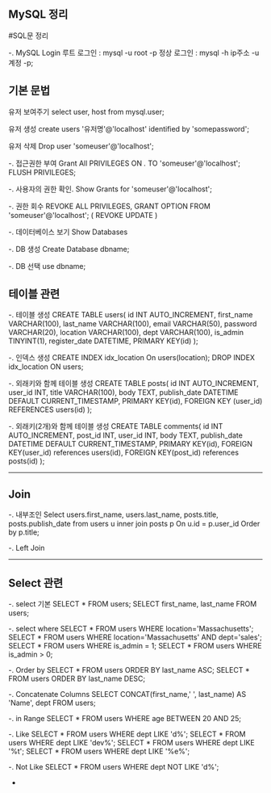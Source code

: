 ## MySQL 정리


#SQL문 정리

-. MySQL Login
        루트 로그인 : mysql -u root -p
        정상 로그인 : mysql -h ip주소 -u 계정 -p;


## 기본 문법
유저 보여주기
        select user, host from mysql.user;

유저 생성
        create users '유저명'@'localhost' identified by 'somepassword';

유저 삭제
        Drop user 'someuser'@'localhost';

-. 접근권한 부여
        Grant All PRIVILEGES ON *.* TO 'someuser'@'localhost';
        FLUSH PRIVILEGES;

-. 사용자의 권한 확인.
        Show Grants for 'someuser'@'localhost';

-. 권한 회수
        REVOKE ALL PRIVILEGES, GRANT OPTION FROM 'someuser'@'localhost';
        ( REVOKE UPDATE )

-. 데이터베이스 보기
        Show Databases

-. DB 생성
        Create Database dbname;

-. DB 선택
        use dbname;

## 테이블 관련
-. 테이블 생성
        CREATE TABLE users( id INT AUTO_INCREMENT,
        first_name VARCHAR(100),
        last_name VARCHAR(100),
        email VARCHAR(50),
        password VARCHAR(20),
        location VARCHAR(100),
        dept VARCHAR(100),
        is_admin TINYINT(1),
        register_date DATETIME,
        PRIMARY KEY(id)
        );

-. 인덱스 생성
        CREATE INDEX idx_location On users(location);
        DROP INDEX idx_location ON users;

-. 외래키와 함께 테이블 생성
        CREATE TABLE posts(
        id INT AUTO_INCREMENT,
        user_id INT,
        title VARCHAR(100),
        body TEXT,
        publish_date DATETIME DEFAULT CURRENT_TIMESTAMP,
        PRIMARY KEY(id),
        FOREIGN KEY (user_id) REFERENCES users(id)
        );

-. 외래키(2개)와 함께 테이블 생성
        CREATE TABLE comments(
        id INT AUTO_INCREMENT,
        post_id INT,
        user_id INT,
        body TEXT,
        publish_date DATETIME DEFAULT CURRENT_TIMESTAMP,
        PRIMARY KEY(id),
        FOREIGN KEY(user_id) references users(id),
        FOREIGN KEY(post_id) references posts(id)
        );


--------------------------------------------------
## Join
-. 내부조인
        Select
          users.first_name,
          users.last_name,
          posts.title,
          posts.publish_date
        from users u
          inner join posts p
          On u.id = p.user_id
        Order by p.title; 

-. Left Join

--------------------------------------------------
## Select 관련
-. select 기본
        SELECT * FROM users;
        SELECT first_name, last_name FROM users;

-. select where
        SELECT * FROM users WHERE location='Massachusetts';
        SELECT * FROM users WHERE location='Massachusetts' AND dept='sales';
        SELECT * FROM users WHERE is_admin = 1;
        SELECT * FROM users WHERE is_admin > 0;

-. Order by
        SELECT * FROM users ORDER BY last_name ASC;
        SELECT * FROM users ORDER BY last_name DESC;

-. Concatenate Columns
        SELECT CONCAT(first_name,' ', last_name) AS 'Name', dept FROM users;

-. in Range
       SELECT * FROM users WHERE age BETWEEN 20 AND 25;

-. Like
       SELECT * FROM users WHERE dept LIKE 'd%';
       SELECT * FROM users WHERE dept LIKE 'dev%';
       SELECT * FROM users WHERE dept LIKE '%t';
       SELECT * FROM users WHERE dept LIKE '%e%';

-. Not Like
       SELECT * FROM users WHERE dept NOT LIKE 'd%';

-